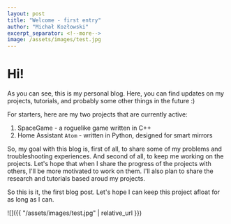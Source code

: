 ```yaml
---
layout: post
title: "Welcome - first entry"
author: "Michał Kozłowski"
excerpt_separator: <!--more-->
image: /assets/images/test.jpg
---
```

# Hi!
As you can see, this is my personal blog. Here, you can find updates on my projects, tutorials, and probably some other things in the future :)
<!--more-->
For starters, here are my two projects that are currently active:
1. SpaceGame - a roguelike game written in C++
2. Home Assistant `Atom` - written in Python, designed for smart mirrors

So, my goal with this blog is, first of all, to share some of my problems and troubleshooting experiences. And second of all, to keep me working on the projects. Let's hope that when I share the progress of the projects with others, I'll be more motivated to work on them. I'll also plan to share the research and tutorials based aroud my projects.

So this is it, the first blog post. Let's hope I can keep this project afloat for as long as I can.

![]({{ "/assets/images/test.jpg" | relative_url }})